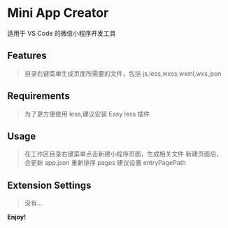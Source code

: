# Mini App Creator

适用于 VS Code 的微信小程序开发工具

## Features

> 目录右键菜单生成页面所需要的文件，包括 js,less,wxss,wxml,wxs,json

## Requirements

> 为了更方便使用 less,建议安装 Easy less 插件

## Usage

> 在工作区目录右键菜单点击新建小程序页面，生成相关文件
> 新建页面后，会更新 app.json 重新排序 pages
> 建议设置 entryPagePath

## Extension Settings

> 没有...

**Enjoy!**
